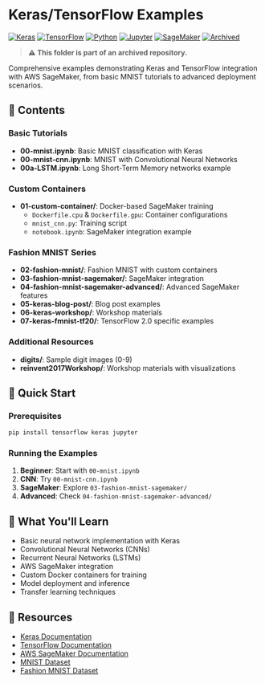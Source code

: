 # Keras/TensorFlow Examples

[![Keras](https://img.shields.io/badge/Keras-2.4+-red.svg)](https://keras.io/)
[![TensorFlow](https://img.shields.io/badge/TensorFlow-2.4+-orange.svg)](https://tensorflow.org/)
[![Python](https://img.shields.io/badge/Python-3.7+-blue.svg)](https://python.org/)
[![Jupyter](https://img.shields.io/badge/Jupyter-Notebook-orange.svg)](https://jupyter.org/)
[![SageMaker](https://img.shields.io/badge/AWS-SageMaker-yellow.svg)](https://aws.amazon.com/sagemaker/)
[![Archived](https://img.shields.io/badge/status-archived-red.svg)](https://github.com/julsimon/dlnotebooks)

> **⚠️ This folder is part of an archived repository.**

Comprehensive examples demonstrating Keras and TensorFlow integration with AWS SageMaker, from basic MNIST tutorials to advanced deployment scenarios.

## 📁 Contents

### Basic Tutorials
- **00-mnist.ipynb**: Basic MNIST classification with Keras
- **00-mnist-cnn.ipynb**: MNIST with Convolutional Neural Networks
- **00a-LSTM.ipynb**: Long Short-Term Memory networks example

### Custom Containers
- **01-custom-container/**: Docker-based SageMaker training
  - `Dockerfile.cpu` & `Dockerfile.gpu`: Container configurations
  - `mnist_cnn.py`: Training script
  - `notebook.ipynb`: SageMaker integration example

### Fashion MNIST Series
- **02-fashion-mnist/**: Fashion MNIST with custom containers
- **03-fashion-mnist-sagemaker/**: SageMaker integration
- **04-fashion-mnist-sagemaker-advanced/**: Advanced SageMaker features
- **05-keras-blog-post/**: Blog post examples
- **06-keras-workshop/**: Workshop materials
- **07-keras-fmnist-tf20/**: TensorFlow 2.0 specific examples

### Additional Resources
- **digits/**: Sample digit images (0-9)
- **reinvent2017Workshop/**: Workshop materials with visualizations

## 🚀 Quick Start

### Prerequisites

```bash
pip install tensorflow keras jupyter
```

### Running the Examples

1. **Beginner**: Start with `00-mnist.ipynb`
2. **CNN**: Try `00-mnist-cnn.ipynb`
3. **SageMaker**: Explore `03-fashion-mnist-sagemaker/`
4. **Advanced**: Check `04-fashion-mnist-sagemaker-advanced/`

## 📖 What You'll Learn

- Basic neural network implementation with Keras
- Convolutional Neural Networks (CNNs)
- Recurrent Neural Networks (LSTMs)
- AWS SageMaker integration
- Custom Docker containers for training
- Model deployment and inference
- Transfer learning techniques

## 🔗 Resources

- [Keras Documentation](https://keras.io/)
- [TensorFlow Documentation](https://tensorflow.org/)
- [AWS SageMaker Documentation](https://docs.aws.amazon.com/sagemaker/)
- [MNIST Dataset](http://yann.lecun.com/exdb/mnist/)
- [Fashion MNIST Dataset](https://github.com/zalandoresearch/fashion-mnist) 